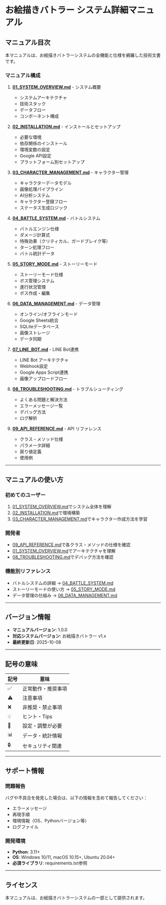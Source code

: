 # お絵描きバトラー システム詳細マニュアル

## マニュアル目次

本マニュアルは、お絵描きバトラーシステムの全機能と仕様を網羅した技術文書です。

### マニュアル構成

1. **[01_SYSTEM_OVERVIEW.md](01_SYSTEM_OVERVIEW.md)** - システム概要
   - システムアーキテクチャ
   - 技術スタック
   - データフロー
   - コンポーネント構成

2. **[02_INSTALLATION.md](02_INSTALLATION.md)** - インストールとセットアップ
   - 必要な環境
   - 依存関係のインストール
   - 環境変数の設定
   - Google API設定
   - プラットフォーム別セットアップ

3. **[03_CHARACTER_MANAGEMENT.md](03_CHARACTER_MANAGEMENT.md)** - キャラクター管理
   - キャラクターデータモデル
   - 画像処理パイプライン
   - AI分析システム
   - キャラクター登録フロー
   - ステータス生成ロジック

4. **[04_BATTLE_SYSTEM.md](04_BATTLE_SYSTEM.md)** - バトルシステム
   - バトルエンジン仕様
   - ダメージ計算式
   - 特殊効果（クリティカル、ガードブレイク等）
   - ターン処理フロー
   - バトル統計データ

5. **[05_STORY_MODE.md](05_STORY_MODE.md)** - ストーリーモード
   - ストーリーモード仕様
   - ボス管理システム
   - 進行状況管理
   - ボス作成・編集

6. **[06_DATA_MANAGEMENT.md](06_DATA_MANAGEMENT.md)** - データ管理
   - オンライン/オフラインモード
   - Google Sheets統合
   - SQLiteデータベース
   - 画像ストレージ
   - データ同期

7. **[07_LINE_BOT.md](07_LINE_BOT.md)** - LINE Bot連携
   - LINE Bot アーキテクチャ
   - Webhook設定
   - Google Apps Script連携
   - 画像アップロードフロー

8. **[08_TROUBLESHOOTING.md](08_TROUBLESHOOTING.md)** - トラブルシューティング
   - よくある問題と解決方法
   - エラーメッセージ一覧
   - デバッグ方法
   - ログ解析

9. **[09_API_REFERENCE.md](09_API_REFERENCE.md)** - API リファレンス
   - クラス・メソッド仕様
   - パラメータ詳細
   - 戻り値定義
   - 使用例

---

## マニュアルの使い方

### 初めてのユーザー
1. [01_SYSTEM_OVERVIEW.md](01_SYSTEM_OVERVIEW.md)でシステム全体を理解
2. [02_INSTALLATION.md](02_INSTALLATION.md)で環境構築
3. [03_CHARACTER_MANAGEMENT.md](03_CHARACTER_MANAGEMENT.md)でキャラクター作成方法を学習

### 開発者
- [09_API_REFERENCE.md](09_API_REFERENCE.md)で各クラス・メソッドの仕様を確認
- [01_SYSTEM_OVERVIEW.md](01_SYSTEM_OVERVIEW.md)でアーキテクチャを理解
- [08_TROUBLESHOOTING.md](08_TROUBLESHOOTING.md)でデバッグ方法を確認

### 機能別リファレンス
- バトルシステムの詳細 → [04_BATTLE_SYSTEM.md](04_BATTLE_SYSTEM.md)
- ストーリーモードの使い方 → [05_STORY_MODE.md](05_STORY_MODE.md)
- データ管理の仕組み → [06_DATA_MANAGEMENT.md](06_DATA_MANAGEMENT.md)

---

## バージョン情報

- **マニュアルバージョン**: 1.0.0
- **対応システムバージョン**: お絵描きバトラー v1.x
- **最終更新日**: 2025-10-08

---

## 記号の意味

| 記号 | 意味 |
|------|------|
| ✅ | 正常動作・推奨事項 |
| ⚠️ | 注意事項 |
| ❌ | 非推奨・禁止事項 |
| 💡 | ヒント・Tips |
| 🔧 | 設定・調整が必要 |
| 📊 | データ・統計情報 |
| 🔒 | セキュリティ関連 |

---

## サポート情報

### 問題報告
バグや不具合を発見した場合は、以下の情報を含めて報告してください：
- エラーメッセージ
- 再現手順
- 環境情報（OS、Pythonバージョン等）
- ログファイル

### 開発環境
- **Python**: 3.11+
- **OS**: Windows 10/11, macOS 10.15+, Ubuntu 20.04+
- **必須ライブラリ**: requirements.txt参照

---

## ライセンス

本マニュアルは、お絵描きバトラーシステムの一部として提供されます。
